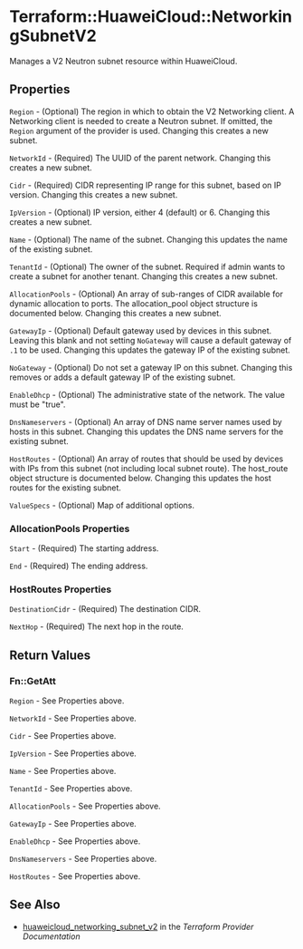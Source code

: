 # Terraform::HuaweiCloud::NetworkingSubnetV2

Manages a V2 Neutron subnet resource within HuaweiCloud.

## Properties

`Region` - (Optional) The region in which to obtain the V2 Networking client.
A Networking client is needed to create a Neutron subnet. If omitted, the
`Region` argument of the provider is used. Changing this creates a new
subnet.

`NetworkId` - (Required) The UUID of the parent network. Changing this
creates a new subnet.

`Cidr` - (Required) CIDR representing IP range for this subnet, based on IP
version. Changing this creates a new subnet.

`IpVersion` - (Optional) IP version, either 4 (default) or 6. Changing this creates a
new subnet.

`Name` - (Optional) The name of the subnet. Changing this updates the name of
the existing subnet.

`TenantId` - (Optional) The owner of the subnet. Required if admin wants to
create a subnet for another tenant. Changing this creates a new subnet.

`AllocationPools` - (Optional) An array of sub-ranges of CIDR available for
dynamic allocation to ports. The allocation_pool object structure is
documented below. Changing this creates a new subnet.

`GatewayIp` - (Optional)  Default gateway used by devices in this subnet.
Leaving this blank and not setting `NoGateway` will cause a default
gateway of `.1` to be used. Changing this updates the gateway IP of the
existing subnet.

`NoGateway` - (Optional) Do not set a gateway IP on this subnet. Changing
this removes or adds a default gateway IP of the existing subnet.

`EnableDhcp` - (Optional) The administrative state of the network.
The value must be "true".

`DnsNameservers` - (Optional) An array of DNS name server names used by hosts
in this subnet. Changing this updates the DNS name servers for the existing
subnet.

`HostRoutes` - (Optional) An array of routes that should be used by devices
with IPs from this subnet (not including local subnet route). The host_route
object structure is documented below. Changing this updates the host routes
for the existing subnet.

`ValueSpecs` - (Optional) Map of additional options.

### AllocationPools Properties

`Start` - (Required) The starting address.

`End` - (Required) The ending address.

### HostRoutes Properties

`DestinationCidr` - (Required) The destination CIDR.

`NextHop` - (Required) The next hop in the route.


## Return Values

### Fn::GetAtt

`Region` - See Properties above.

`NetworkId` - See Properties above.

`Cidr` - See Properties above.

`IpVersion` - See Properties above.

`Name` - See Properties above.

`TenantId` - See Properties above.

`AllocationPools` - See Properties above.

`GatewayIp` - See Properties above.

`EnableDhcp` - See Properties above.

`DnsNameservers` - See Properties above.

`HostRoutes` - See Properties above.

## See Also

* [huaweicloud_networking_subnet_v2](https://www.terraform.io/docs/providers/huaweicloud/r/networking_subnet_v2.html) in the _Terraform Provider Documentation_